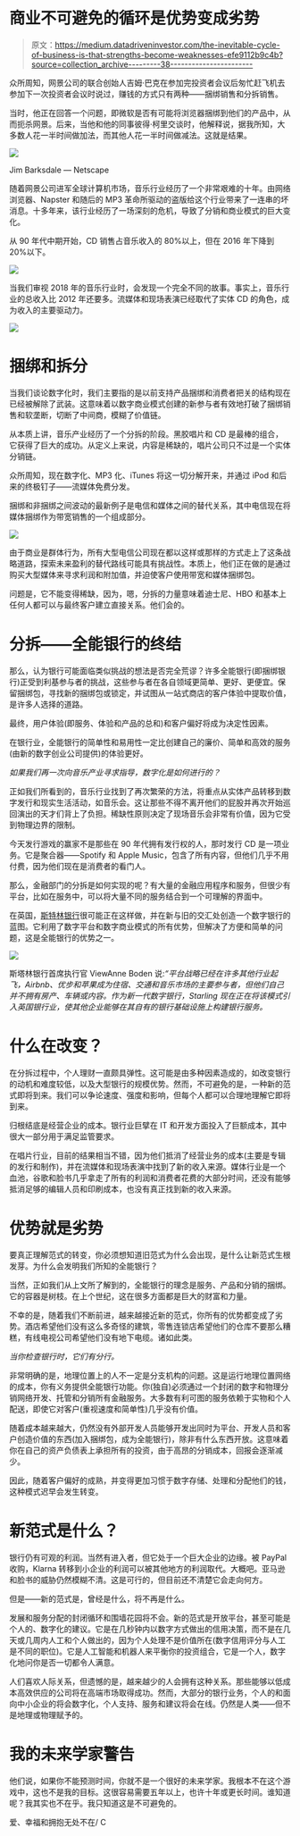 # 商业不可避免的循环是优势变成劣势

> 原文：<https://medium.datadriveninvestor.com/the-inevitable-cycle-of-business-is-that-strengths-become-weaknesses-efe9112b9c4b?source=collection_archive---------38----------------------->

众所周知，网景公司的联合创始人吉姆·巴克在参加完投资者会议后匆忙赶飞机去参加下一次投资者会议时说过，赚钱的方式只有两种——捆绑销售和分拆销售。

当时，他正在回答一个问题，即微软是否有可能将浏览器捆绑到他们的产品中，从而扼杀网景。后来，当他和他的同事彼得·柯里交谈时，他解释说，据我所知，大多数人花一半时间做加法，而其他人花一半时间做减法。这就是结果。

![](img/696e11bd9e649e8d553667da95f2effd.png)

Jim Barksdale — Netscape

随着网景公司进军全球计算机市场，音乐行业经历了一个非常艰难的十年。由网络浏览器、Napster 和随后的 MP3 革命所驱动的盗版给这个行业带来了一连串的坏消息。十多年来，该行业经历了一场深刻的危机，导致了分销和商业模式的巨大变化。

从 90 年代中期开始，CD 销售占音乐收入的 80%以上，但在 2016 年下降到 20%以下。

![](img/59bfb34838c298168f37812698d5c1e4.png)

当我们审视 2018 年的音乐行业时，会发现一个完全不同的故事。事实上，音乐行业的总收入比 2012 年还要多。流媒体和现场表演已经取代了实体 CD 的角色，成为收入的主要驱动力。

![](img/80b0f577f8aeb36cf280aded695e3abc.png)

# 捆绑和拆分

当我们谈论数字化时，我们主要指的是以前支持产品捆绑和消费者把关的结构现在已经被解除了武装。这意味着以数字商业模式创建的新参与者有效地打破了捆绑销售和软垄断，切断了中间商，模糊了价值链。

从本质上讲，音乐产业经历了一个分拆的阶段。黑胶唱片和 CD 是最棒的组合，它获得了巨大的成功。从定义上来说，内容是稀缺的，唱片公司只不过是一个实体分销链。

众所周知，现在数字化、MP3 化、iTunes 将这一切分解开来，并通过 iPod 和后来的终极钉子——流媒体免费分发。

捆绑和非捆绑之间波动的最新例子是电信和媒体之间的替代关系，其中电信现在将媒体捆绑作为带宽销售的一个组成部分。

![](img/f94f8834c1cd867924dcaf91c257a69b.png)

由于商业是群体行为，所有大型电信公司现在都以这样或那样的方式走上了这条战略道路，探索未来盈利的替代路线可能具有挑战性。本质上，他们正在做的是通过购买大型媒体来寻求利润和附加值，并迫使客户使用带宽和媒体捆绑包。

问题是，它不能变得稀缺，因为，嗯，分拆的力量意味着迪士尼、HBO 和基本上任何人都可以与最终客户建立直接关系。他们会的。

# 分拆——全能银行的终结

那么，认为银行可能面临类似挑战的想法是否完全荒谬？许多全能银行(即捆绑银行)正受到利基参与者的挑战，这些参与者在各自领域更简单、更好、更便宜。保留捆绑包，寻找新的捆绑包或锁定，并试图从一站式商店的客户体验中提取价值，是许多人选择的道路。

最终，用户体验(即服务、体验和产品的总和)和客户偏好将成为决定性因素。

在银行业，全能银行的简单性和易用性一定比创建自己的廉价、简单和高效的服务(由新的数字创业公司提供)的体验更好。

*如果我们再一次向音乐产业寻求指导，数字化是如何进行的？*

正如我们所看到的，音乐行业找到了再次繁荣的方法，将重点从实体产品转移到数字发行和现实生活活动，如音乐会。这让那些不得不离开他们的屁股并再次开始巡回演出的天才们背上了负担。稀缺性原则决定了现场音乐会非常有价值，因为它受到物理边界的限制。

今天发行游戏的赢家不是那些在 90 年代拥有发行权的人，那时发行 CD 是一项业务。它是聚合器——Spotify 和 Apple Music，包含了所有内容，但他们几乎不用付费，因为他们现在是消费者的看门人。

那么，金融部门的分拆是如何实现的呢？有大量的金融应用程序和服务，但很少有平台，比如在服务中，可以将大量不同的服务结合到一个可理解的界面中。

在英国，[斯特林银行](http://www.starlingbank.co.uk/)很可能正在这样做，并在新与旧的交汇处创造一个数字银行的蓝图。它利用了数字平台和数字商业模式的所有优势，但解决了方便和简单的问题，这是全能银行的优势之一。

![](img/aa3a8fe31d198888a4df41d73705ba0e.png)

斯塔林银行首席执行官 ViewAnne Boden 说:*“平台战略已经在许多其他行业起飞，Airbnb、优步和苹果成为住宿、交通和音乐市场的主要参与者，但他们自己并不拥有房产、车辆或内容。作为新一代数字银行，Starling 现在正在将该模式引入英国银行业，使其他企业能够在其自有的银行基础设施上构建银行服务。*

# 什么在改变？

在分拆过程中，个人理财一直颇具弹性。这可能是由多种因素造成的，如改变银行的动机和难度较低，以及大型银行的规模优势。然而，不可避免的是，一种新的范式即将到来。我们可以争论速度、强度和影响，但每个人都可以合理地理解它即将到来。

归根结底是经营企业的成本。银行业巨擘在 IT 和开发方面投入了巨额成本，其中很大一部分用于满足监管要求。

在唱片行业，目前的结果相当不错，因为他们抵消了经营业务的成本(主要是专辑的发行和制作)，并在流媒体和现场表演中找到了新的收入来源。媒体行业是一个血池，谷歌和脸书几乎拿走了所有的利润和消费者花费的大部分时间，还没有能够抵消足够的编辑人员和印刷成本，也没有真正找到新的收入来源。

# 优势就是劣势

要真正理解范式的转变，你必须想知道旧范式为什么会出现，是什么让新范式生根发芽。为什么会发明我们所知的全能银行？

当然，正如我们从上文所了解到的，全能银行的理念是服务、产品和分销的捆绑。它的容器是树枝。在上个世纪，这在很多方面都是巨大的财富和力量。

不幸的是，随着我们不断前进，越来越接近新的范式，你所有的优势都变成了劣势。酒店希望他们没有这么多奇怪的建筑，零售连锁店希望他们的仓库不要那么糟糕，有线电视公司希望他们没有地下电缆。诸如此类。

*当你检查银行时，它们有分行。*

非常明确的是，地理位置上的人不一定是分支机构的问题。这是运行地理位置网络的成本，你有义务提供全能银行功能。你(独自)必须通过一个封闭的数字和物理分销网络开发、托管和分销所有金融服务。大多数有利可图的服务依赖于实物和个人配送，即使它对客户(重视速度和简单性)几乎没有价值。

随着成本越来越大，仍然没有外部开发人员能够开发出同时为平台、开发人员和客户创造价值的东西(加入捆绑包，成为全能银行)，除非有什么东西开放。这意味着你在自己的资产负债表上承担所有的投资，由于高昂的分销成本，回报会逐渐减少。

因此，随着客户偏好的成熟，并变得更加习惯于数字存储、处理和分配他们的钱，这种模式迟早会发生转变。

# 新范式是什么？

银行仍有可观的利润。当然有进入者，但它处于一个巨大企业的边缘。被 PayPal 收购，Klarna 转移到小企业的利润可以被其他地方的利润取代。大概吧。亚马逊和脸书的威胁仍然模糊不清。这是可行的，但目前还不清楚它会走向何方。

但是——新的范式是，曾经是什么，将不再是什么。

发展和服务分配的封闭循环和围墙花园将不会。新的范式是开放平台，甚至可能是个人的、数字化的建议。它是在几秒钟内以数字方式做出的信用决策，而不是在几天或几周内人工和个人做出的，因为个人处理不是价值所在(数字信用评分与人工是不同的职位)。它是人工智能和机器人来平衡你的投资组合，它是一个人，数字化地问你是否一切都令人满意。

人们喜欢人际关系，但遗憾的是，越来越少的人会拥有这种关系。那些能够以低成本高效供应的公司将在高端市场取得成功。然而，大部分的银行业务，个人的和面向中小企业的将会数字化，个人支持、服务和建议将会在线。仍然是人类——但不是地理或物理赋予的。

# 我的未来学家警告

他们说，如果你不能预测时间，你就不是一个很好的未来学家。我根本不在这个游戏中，这也不是我的目标。这很容易需要五年以上，也许十年或更长时间。谁知道呢？我其实也不在乎。我只知道这是不可避免的。

爱、幸福和拥抱无处不在/ C